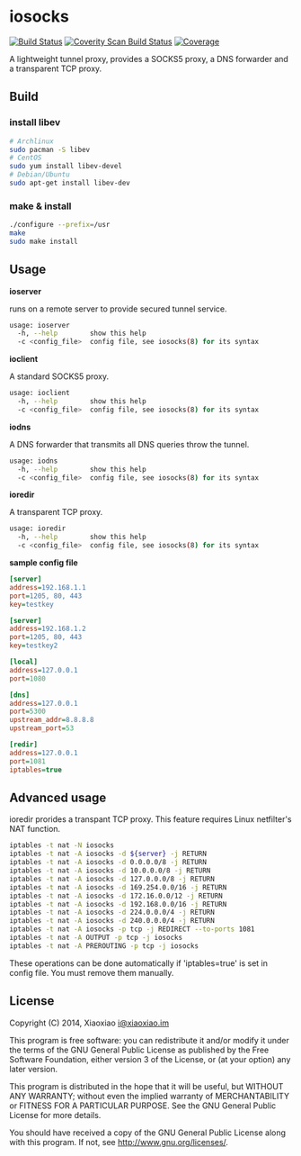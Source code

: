 # iosocks #

[![Build Status](https://travis-ci.org/XiaoxiaoPu/iosocks.svg?branch=master)](https://travis-ci.org/XiaoxiaoPu/iosocks)
[![Coverity Scan Build Status](https://scan.coverity.com/projects/3948/badge.svg)](https://scan.coverity.com/projects/3948)
[![Coverage](https://jenkins.xiaoxiao.im/job/iosocks/ws/coverage.svg)](https://jenkins.xiaoxiao.im/job/iosocks/ws/src/index.html)

A lightweight tunnel proxy, provides a SOCKS5 proxy, a DNS forwarder and a transparent TCP proxy.

## Build ##

### install libev ###

```bash
# Archlinux
sudo pacman -S libev
# CentOS
sudo yum install libev-devel
# Debian/Ubuntu
sudo apt-get install libev-dev
```

### make & install ###

```bash
./configure --prefix=/usr
make
sudo make install
```

## Usage ##

**ioserver**

runs on a remote server to provide secured tunnel service.

```bash
usage: ioserver
  -h, --help        show this help
  -c <config_file>  config file, see iosocks(8) for its syntax
```

**ioclient**

A standard SOCKS5 proxy.

```bash
usage: ioclient
  -h, --help        show this help
  -c <config_file>  config file, see iosocks(8) for its syntax
```

**iodns**

A DNS forwarder that transmits all DNS queries throw the tunnel.

```bash
usage: iodns
  -h, --help        show this help
  -c <config_file>  config file, see iosocks(8) for its syntax
```

**ioredir**

A transparent TCP proxy.

```bash
usage: ioredir
  -h, --help        show this help
  -c <config_file>  config file, see iosocks(8) for its syntax
```

**sample config file**

```ini
[server]
address=192.168.1.1
port=1205, 80, 443
key=testkey

[server]
address=192.168.1.2
port=1205, 80, 443
key=testkey2

[local]
address=127.0.0.1
port=1080

[dns]
address=127.0.0.1
port=5300
upstream_addr=8.8.8.8
upstream_port=53

[redir]
address=127.0.0.1
port=1081
iptables=true
```

## Advanced usage ##

ioredir prorides a transpant TCP proxy. This feature requires Linux netfilter's NAT function.

```bash
iptables -t nat -N iosocks
iptables -t nat -A iosocks -d ${server} -j RETURN
iptables -t nat -A iosocks -d 0.0.0.0/8 -j RETURN
iptables -t nat -A iosocks -d 10.0.0.0/8 -j RETURN
iptables -t nat -A iosocks -d 127.0.0.0/8 -j RETURN
iptables -t nat -A iosocks -d 169.254.0.0/16 -j RETURN
iptables -t nat -A iosocks -d 172.16.0.0/12 -j RETURN
iptables -t nat -A iosocks -d 192.168.0.0/16 -j RETURN
iptables -t nat -A iosocks -d 224.0.0.0/4 -j RETURN
iptables -t nat -A iosocks -d 240.0.0.0/4 -j RETURN
iptables -t nat -A iosocks -p tcp -j REDIRECT --to-ports 1081
iptables -t nat -A OUTPUT -p tcp -j iosocks
iptables -t nat -A PREROUTING -p tcp -j iosocks
```

These operations can be done automatically if 'iptables=true' is set in config file. You must remove them manually.

## License ##

Copyright (C) 2014, Xiaoxiao <i@xiaoxiao.im>

This program is free software: you can redistribute it and/or modify
it under the terms of the GNU General Public License as published by
the Free Software Foundation, either version 3 of the License, or
(at your option) any later version.

This program is distributed in the hope that it will be useful,
but WITHOUT ANY WARRANTY; without even the implied warranty of
MERCHANTABILITY or FITNESS FOR A PARTICULAR PURPOSE.  See the
GNU General Public License for more details.

You should have received a copy of the GNU General Public License
along with this program. If not, see <http://www.gnu.org/licenses/>.
